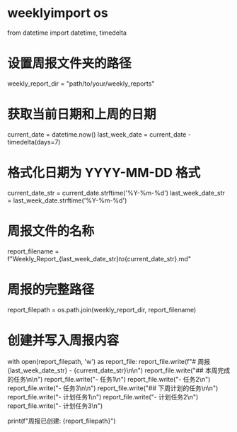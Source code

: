 # weeklyimport os
from datetime import datetime, timedelta

# 设置周报文件夹的路径
weekly_report_dir = "path/to/your/weekly_reports"

# 获取当前日期和上周的日期
current_date = datetime.now()
last_week_date = current_date - timedelta(days=7)

# 格式化日期为 YYYY-MM-DD 格式
current_date_str = current_date.strftime('%Y-%m-%d')
last_week_date_str = last_week_date.strftime('%Y-%m-%d')

# 周报文件的名称
report_filename = f"Weekly_Report_{last_week_date_str}_to_{current_date_str}.md"

# 周报的完整路径
report_filepath = os.path.join(weekly_report_dir, report_filename)

# 创建并写入周报内容
with open(report_filepath, 'w') as report_file:
    report_file.write(f"# 周报 {last_week_date_str} - {current_date_str}\n\n")
    report_file.write("## 本周完成的任务\n\n")
    report_file.write("- 任务1\n")
    report_file.write("- 任务2\n")
    report_file.write("- 任务3\n\n")
    report_file.write("## 下周计划的任务\n\n")
    report_file.write("- 计划任务1\n")
    report_file.write("- 计划任务2\n")
    report_file.write("- 计划任务3\n")

print(f"周报已创建: {report_filepath}")
